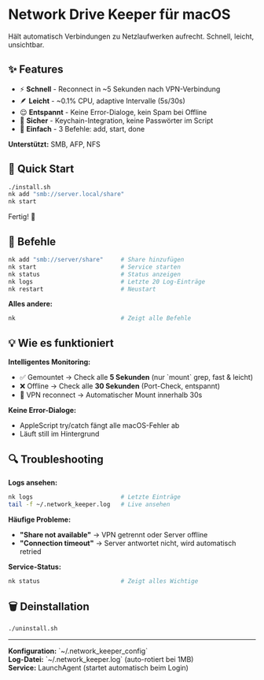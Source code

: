 # Network Drive Keeper für macOS

Hält automatisch Verbindungen zu Netzlaufwerken aufrecht. Schnell, leicht, unsichtbar.

## ✨ Features

- ⚡ **Schnell** - Reconnect in ~5 Sekunden nach VPN-Verbindung
- 🪶 **Leicht** - ~0.1% CPU, adaptive Intervalle (5s/30s)
- 😌 **Entspannt** - Keine Error-Dialoge, kein Spam bei Offline
- 🔐 **Sicher** - Keychain-Integration, keine Passwörter im Script
- 🎯 **Einfach** - 3 Befehle: add, start, done

**Unterstützt:** SMB, AFP, NFS

## 🚀 Quick Start

```bash
./install.sh
nk add "smb://server.local/share"
nk start
```

Fertig! 🎉

## 📖 Befehle

```bash
nk add "smb://server/share"     # Share hinzufügen
nk start                        # Service starten
nk status                       # Status anzeigen
nk logs                         # Letzte 20 Log-Einträge
nk restart                      # Neustart
```

**Alles andere:**

```bash
nk                              # Zeigt alle Befehle
```

## 💡 Wie es funktioniert

**Intelligentes Monitoring:**

- ✅ Gemountet → Check alle **5 Sekunden** (nur \`mount\` grep, fast & leicht)
- ❌ Offline → Check alle **30 Sekunden** (Port-Check, entspannt)
- 🔌 VPN reconnect → Automatischer Mount innerhalb 30s

**Keine Error-Dialoge:**

- AppleScript try/catch fängt alle macOS-Fehler ab
- Läuft still im Hintergrund

## 🔍 Troubleshooting

**Logs ansehen:**

```bash
nk logs                         # Letzte Einträge
tail -f ~/.network_keeper.log   # Live ansehen
```

**Häufige Probleme:**

- **"Share not available"** → VPN getrennt oder Server offline
- **"Connection timeout"** → Server antwortet nicht, wird automatisch retried

**Service-Status:**

```bash
nk status                       # Zeigt alles Wichtige
```

## 🗑️ Deinstallation

```bash
./uninstall.sh
```

---

**Konfiguration:** \`~/.network_keeper_config\`  
**Log-Datei:** \`~/.network_keeper.log\` (auto-rotiert bei 1MB)  
**Service:** LaunchAgent (startet automatisch beim Login)
